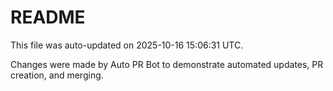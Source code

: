 # README

This file was auto-updated on 2025-10-16 15:06:31 UTC.

Changes were made by Auto PR Bot to demonstrate automated updates, PR creation, and merging.
